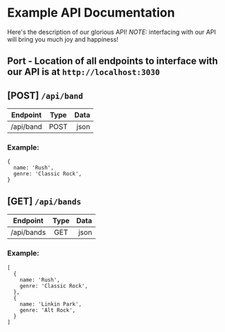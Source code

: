 # Example API Documentation
Here's the description of our glorious API! *NOTE:* interfacing with our API will bring you much joy and happiness!

## Port - Location of all endpoints to interface with our API is at `http://localhost:3030`

## [POST] `/api/band`
| Endpoint      | Type          | Data  |
| ------------- |:-------------:| -----:|
| /api/band     | POST | json |

### Example:
```
{
  name: 'Rush',
  genre: 'Classic Rock',
}
```

## [GET] `/api/bands`
| Endpoint      | Type          | Data  |
| ------------- |:-------------:| -----:|
| /api/bands     | GET | json |

### Example:
```
[
  {
    name: 'Rush',
    genre: 'Classic Rock',
  },
  {
    name: 'Linkin Park',
    genre: 'Alt Rock',
  }
]
```
